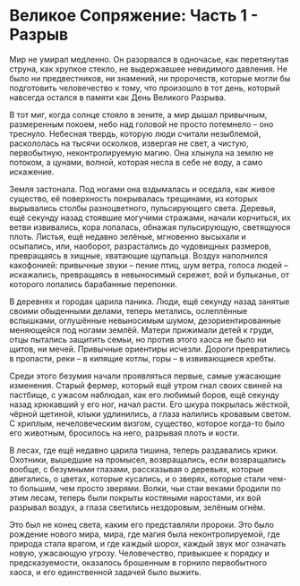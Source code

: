 # Великое Сопряжение: Часть 1 - Разрыв

Мир не умирал медленно. Он разорвался в одночасье, как перетянутая струна, как хрупкое стекло, не выдержавшее невидимого давления. Не было ни предвестников, ни знамений, ни пророчеств, которые могли бы подготовить человечество к тому, что произошло в тот день, который навсегда остался в памяти как День Великого Разрыва.

В тот миг, когда солнце стояло в зените, а мир дышал привычным, размеренным покоем, небо над головой не просто потемнело – оно треснуло. Небесная твердь, которую люди считали незыблемой, раскололась на тысячи осколков, извергая не свет, а чистую, первобытную, неконтролируемую магию. Она хлынула на землю не потоком, а цунами, волной, которая несла в себе не воду, а само искажение.

Земля застонала. Под ногами она вздымалась и оседала, как живое существо, её поверхность покрывалась трещинами, из которых вырывались столбы разноцветного, пульсирующего света. Деревья, ещё секунду назад стоявшие могучими стражами, начали корчиться, их ветви извивались, кора лопалась, обнажая пульсирующую, светящуюся плоть. Листья, ещё недавно зелёные, мгновенно высыхали и осыпались, или, наоборот, разрастались до чудовищных размеров, превращаясь в хищные, хватающие щупальца. Воздух наполнился какофонией: привычные звуки – пение птиц, шум ветра, голоса людей – искажались, превращаясь в невыносимый скрежет, вой и бульканье, от которого лопались барабанные перепонки.

В деревнях и городах царила паника. Люди, ещё секунду назад занятые своими обыденными делами, теперь метались, ослеплённые вспышками, оглушённые невыносимым шумом, дезориентированные меняющейся под ногами землёй. Матери прижимали детей к груди, отцы пытались защитить семьи, но против этого хаоса не было ни щитов, ни мечей. Привычные ориентиры исчезли. Дороги превратились в пропасти, реки – в кипящие котлы, горы – в извивающиеся хребты.

Среди этого безумия начали проявляться первые, самые ужасающие изменения. Старый фермер, который ещё утром гнал своих свиней на пастбище, с ужасом наблюдал, как его любимый боров, ещё секунду назад хрюкавший у его ног, начал расти. Его шкура покрылась жёсткой, чёрной щетиной, клыки удлинились, а глаза налились кровавым светом. С хриплым, нечеловеческим визгом, существо, которое когда-то было его животным, бросилось на него, разрывая плоть и кости.

В лесах, где ещё недавно царила тишина, теперь раздавались крики. Охотники, вышедшие на промысел, возвращались, если возвращались вообще, с безумными глазами, рассказывая о деревьях, которые двигались, о цветах, которые кусались, и о зверях, которые стали чем-то большим, чем просто зверями. Волки, чьи стаи веками бродили по этим лесам, теперь были покрыты костяными наростами, их вой разрывал воздух, а глаза светились нездоровым, зелёным огнём.

Это был не конец света, каким его представляли пророки. Это было рождение нового мира, мира, где магия была неконтролируемой, где природа стала врагом, и где каждый шорох, каждый звук мог означать новую, ужасающую угрозу. Человечество, привыкшее к порядку и предсказуемости, оказалось брошенным в горнило первобытного хаоса, и его единственной задачей было выжить.
